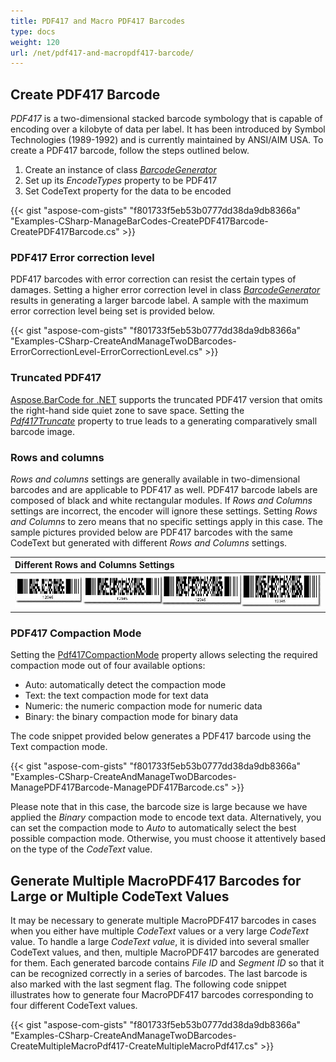 ```yaml
---
title: PDF417 and Macro PDF417 Barcodes
type: docs
weight: 120
url: /net/pdf417-and-macropdf417-barcode/
---
```


## **Create PDF417 Barcode**
*PDF417* is a two-dimensional stacked barcode symbology that is capable of encoding over a kilobyte of data per label. It has been introduced by Symbol Technologies (1989-1992) and is currently maintained by ANSI/AIM USA. To create a PDF417 barcode, follow the steps outlined below.

1. Create an instance of class [*BarcodeGenerator*](https://apireference.aspose.com/barcode/net/aspose.barcode.generation/barcodegenerator)
1. Set up its *EncodeTypes* property to be PDF417
1. Set CodeText property for the data to be encoded

{{< gist "aspose-com-gists" "f801733f5eb53b0777dd38da9db8366a" "Examples-CSharp-ManageBarCodes-CreatePDF417Barcode-CreatePDF417Barcode.cs" >}}

### **PDF417 Error correction level**
PDF417 barcodes with error correction can resist the certain types of damages. Setting a higher error correction level in class [*BarcodeGenerator*](https://apireference.aspose.com/barcode/net/aspose.barcode.generation/barcodegenerator) results in generating a larger barcode label. A sample with the maximum error correction level being set is provided below.

{{< gist "aspose-com-gists" "f801733f5eb53b0777dd38da9db8366a" "Examples-CSharp-CreateAndManageTwoDBarcodes-ErrorCorrectionLevel-ErrorCorrectionLevel.cs" >}}

### **Truncated PDF417**
[Aspose.BarCode for .NET](https://apireference.aspose.com/net/barcode) supports the truncated PDF417 version that omits the right-hand side quiet zone to save space. Setting the [*Pdf417Truncate*](https://apireference.aspose.com/barcode/net/aspose.barcode.generation/pdf417parameters/properties/pdf417truncate) property to true leads to a generating comparatively small barcode image.

### **Rows and columns**
*Rows and columns* settings are generally available in two-dimensional barcodes and are applicable to PDF417 as well. PDF417 barcode labels are composed of black and white rectangular modules. If *Rows and Columns* settings are incorrect, the encoder will ignore these settings. Setting *Rows and Columns* to zero means that no specific settings apply in this case. The sample pictures provided below are PDF417 barcodes with the same CodeText but generated with different *Rows and Columns* settings.

|**Different Rows and Columns Settings**|
| :- |
|![todo:image_alt_text](pdf417-and-macropdf417-barcode_1.jpg)|
### **PDF417 Compaction Mode**
Setting the [Pdf417CompactionMode](https://apireference.aspose.com/barcode/net/aspose.barcode.generation/pdf417parameters/properties/pdf417compactionmode) property allows selecting the required compaction mode out of four available options: 

- Auto: automatically detect the compaction mode
- Text: the text compaction mode for text data
- Numeric: the numeric compaction mode for numeric data
- Binary: the binary compaction mode for binary data

The code snippet provided below generates a PDF417 barcode using the Text compaction mode.

{{< gist "aspose-com-gists" "f801733f5eb53b0777dd38da9db8366a" "Examples-CSharp-CreateAndManageTwoDBarcodes-ManagePDF417Barcode-ManagePDF417Barcode.cs" >}}



Please note that in this case, the barcode size is large because we have applied the *Binary* compaction mode to encode text data. Alternatively, you can set the compaction mode to *Auto* to automatically select the best possible compaction mode. Otherwise, you must choose it attentively based on the type of the *CodeText* value.

## **Generate Multiple MacroPDF417 Barcodes for Large or Multiple CodeText Values**
It may be necessary to generate multiple MacroPDF417 barcodes in cases when you either have multiple *CodeText* values or a very large *CodeText* value. To handle a large *CodeText value*, it is divided into several smaller CodeText values, and then, multiple MacroPDF417 barcodes are generated for them. Each generated barcode contains *File ID* and *Segment ID* so that it can be recognized correctly in a series of barcodes. The last barcode is also marked with the last segment flag. The following code snippet illustrates how to generate four MacroPDF417 barcodes corresponding to four different CodeText values.

{{< gist "aspose-com-gists" "f801733f5eb53b0777dd38da9db8366a" "Examples-CSharp-CreateAndManageTwoDBarcodes-CreateMultipleMacroPdf417-CreateMultipleMacroPdf417.cs" >}}
